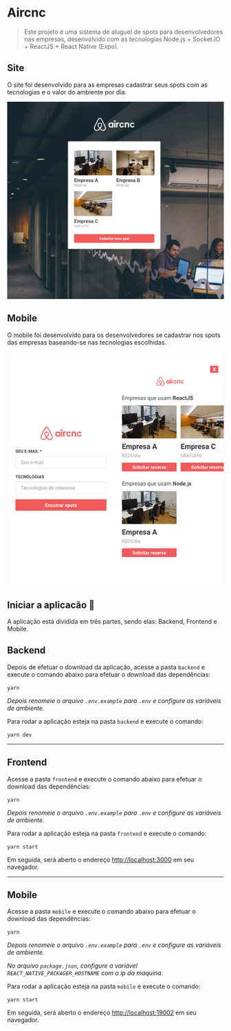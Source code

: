 # Aircnc

> Este projeto é uma sistema de aluguel de spots para desenvolvedores nas empresas, desenvolvido com as tecnologias Node.js + Socket.IO + ReactJS + React Native (Expo).

## Site

O site foi desenvolvido para as empresas cadastrar seus spots com as tecnologias e o valor do ambiente por dia.

<p align="center">
    <img src="frontend/print2.png" alt="drawing" width="700"/>
</p>

## Mobile

O mobile foi desenvolvido para os desenvolvedores se cadastrar nos spots das empresas baseando-se nas tecnologias escolhidas.

<p align="center">
    <img src="mobile/print.png" alt="drawing" width="250"/>
    <img src="mobile/print2.png" alt="drawing" width="250"/>
</p>

## Iniciar a aplicacão :checkered_flag:

A aplicação está dividida em três partes, sendo elas: Backend, Frontend e Mobile.

## Backend

Depois de efetuar o download da aplicação, acesse a pasta `backend` e execute o comando abaixo para efetuar o download das dependências:

```console
yarn
```

_Depois renomeie o arquivo `.env.example` para `.env` e configure as variáveis de ambiente._

Para rodar a aplicação esteja na pasta `backend` e execute o comando:

```console
yarn dev
```

---

## Frontend

Acesse a pasta `frontend` e execute o comando abaixo para efetuar o download das dependências:

```console
yarn
```

_Depois renomeie o arquivo `.env.example` para `.env` e configure as variáveis de ambiente._

Para rodar a aplicação esteja na pasta `frontend` e execute o comando:

```console
yarn start
```

Em seguida, será aberto o endereço [http://localhost:3000](http://localhost:3000) em seu navegador.

---

## Mobile

Acesse a pasta `mobile` e execute o comando abaixo para efetuar o download das dependências:

```console
yarn
```

_Depois renomeie o arquivo `.env.example` para `.env` e configure as variáveis de ambiente._

_No arquivo `package.json`, configure a variável `REACT_NATIVE_PACKAGER_HOSTNAME` com o ip da maquina._

Para rodar a aplicação esteja na pasta `mobile` e execute o comando:

```console
yarn start
```

Em seguida, será aberto o endereço [http://localhost:19002](http://localhost:19002) em seu navegador.
